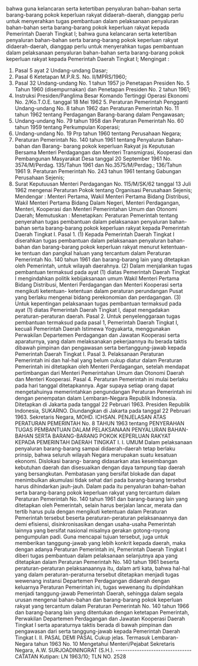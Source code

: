  bahwa guna kelancaran serta ketertiban penyaluran bahan-bahan serta barang-barang pokok keperluan rakyat didaerah-daerah, dianggap perlu untuk menyerahkan tugas pembantuan dalam pelaksanaan penyaluran bahan-bahan serta barang-barang pokok keperluan rakyat kepada Pemerintah Daerah Tingkat I; bahwa guna kelancaran serta ketertiban penyaluran bahan-bahan serta barang-barang pokok keperluan rakyat didaerah-daerah, dianggap perlu untuk menyerahkan tugas pembantuan dalam pelaksanaan penyaluran bahan-bahan serta barang-barang pokok keperluan rakyat kepada Pemerintah Daerah Tingkat I;
Mengingat :

1. Pasal 5 ayat 2 Undang-undang Dasar;
2. Pasal 6 Ketetapan M.P.R.S. No. II/MPRS/1960;
3. Pasal 32 Undang-undang No. 1 tahun 1957 jo Penetapan Presiden No. 5 Tahun 1960 (disempurnakan) dan Penetapan Presiden No. 2 tahun 1961;
4. Instruksi Presiden/Panglima Besar Komando Tertinggi Operasi Ekonomi No. 2/Ko.T.O.E. tanggal 18 Mei 1962 5. Peraturan Pemerintah Pengganti Undang-undang No. 8 tahun 1962 dan Peraturan Pemerintah No. 11 tahun 1962 tentang Perdagangan Barang-barang dalam Pengawasan;
6. Undang-undang No. 79 tahun 1958 dan Peraturan Pemerintah No. 60 tahun 1959 tentang Perkumpulan Koperasi;
7. Undang-undang No. 19 Prp tahun 1960 tentang Perusahaan Negara;
8. Peraturan Pemerintah No. 140 tahun 1961 tentang Penyaluran Bahan-bahan dan Barang- barang pokok keperluan Rakyat jis Keputusan Bersama Menteri Perdagangan dan Menteri Transmigrasi, Kooperasi dan Pembangunan Masyarakat Desa tanggal 20 September 1961 No. 3574/M/Perdag. 135/Tahun 1961 dan No.3575/M/Perdag.; 136/Tahun 1961 9. Peraturan Pemerintah No. 243 tahun 1961 tentang Gabungan Perusahaan Sejenis;
10. Surat Keputuusan Menteri Perdagangan No. 115/M/SK/62 tanggal 13 Juli 1962 mengenai Peraturan Pokok tentang Organisasi Perusahaan Sejenis; Mendengar : Menteri Pertama, Wakil Menteri Pertama Bidang Distribusi, Wakil Menteri Pertama Bidang Dalam Negeri, Menteri Perdagangan, Menteri, Kooperasi dan Menteri Pemerintahan Umum dan Otonomi Daerah; Memutuskan : Menetapkan: Peraturan Pemerintah tentang penyerahan tugas pembantuan dalam pelaksanaan penyaluran bahan- bahan serta barang-barang pokok keperluan rakyat kepada Pemerintah Daerah Tingkat I. Pasal 1. (1) Kepada Pemerintah Daerah Tingkat I diserahkan tugas pembantuan dalam pelaksanaan penyaluran bahan-bahan dan barang-barang pokok keperluan rakyat menurut ketentuan-ke tentuan dan pangkal haluan yang tercantum dalam Peraturan Pemerintah No. 140 tahun 1961 dan barang-barang lain yang ditetapkan oleh Pemerintah, untuk wilayah daerahnya. (2) Dalam menjalankan tugas pembantuan termaksud pada ayat (1) diatas Pemerintah Daerah Tingkat I mengindahkan politik kebijaksanaan umum Wakil Menteri Pertama Bidang Distribusi, Menteri Perdagangan dan Menteri Kooperasi serta mengikuti ketentuan- ketentuan dalam peraturan perundangan Pusat yang berlaku mengenai bidang perekonomian dan perdagangan. (3) Untuk kepentingan pelaksanaan tugas pembantuan termaksud pada ayat (1) diatas Pemerintah Daerah Tingkat I, dapat mengadakan peraturan-peraturan daerah. Pasal 2. Untuk penyelenggaraan tugas pembantuan termaksud pada pasal 1, Pemerintah Daerah Tingkat I, kecuali Pemerintah Daerah Istimewa Yogyakarta, menggunakan Perwakilan Departemen Perdagangan dan Jawatan Kooperasi serta aparaturnya, yang dalam melaksanakan pekerjaannya itu berada taktis dibawah pimpinan dan pengawasan serta bertanggung-jawab kepada Pemerintah Daerah Tingkat I. Pasal 3. Pelaksanaan Peraturan Pemerintah ini dan hal-hal yang belum cukup diatur dalam Peraturan Pemerintah ini ditetapkan oleh Menteri Perdagangan, setelah mendapat pertimbangan dari Menteri Pemerintahan Umum dan Otonomi Daerah dan Menteri Kooperasi. Pasal 4. Peraturan Pemerintah ini mulai berlaku pada hari tanggal ditetapkannya. Agar supaya setiap orang dapat mengetahuinya memerintahkan pengundangan Peraturan Pemerintah ini dengan penempatan dalam Lembaran-Negara Republik Indonesia. Ditetapkan di Jakarta pada tanggal 22 Pebruari 1963. Presiden Republik Indonesia, SUKARNO. Diundangkan di Jakarta pada tanggal 22 Pebruari 1963. Sekretaris Negara, MOHD. ICHSAN. PENJELASAN ATAS PERATURAN PEMERINTAH No. 8 TAHUN 1963 tentang PENYERAHAN TUGAS PEMBANTUAN DALAM PELAKSANAAN PENYALURAN BAHAN-BAHAN SERTA BARANG-BARANG POKOK KEPERLUAN RAKYAT KEPADA PEMERINTAH DAERAH TINGKAT I. I. UMUM Dalam pelaksanaan penyaluran barang-barang sampai didaerah-daerah tetap berlaku prinsip, bahwa seluruh wilayah Negara merupakan suatu kesatuan ekonomi. Dislokasi barang- barang didasarkan atas keseimbangan kebutuhan daerah dan disesuaikan dengan daya tampung tiap daerah yang bersangkutan. Pembatasan yang bersifat blokade dan dapat menimbulkan akumulasi tidak sehat dari pada barang-barang tersebut harus dihindarkan jauh-jauh. Dalam pada itu penyaluran bahan-bahan serta barang-barang pokok keperluan rakyat yang tercantum dalam Peraturan Pemerintah No. 140 tahun 1961 dan barang-barang lain yang ditetapkan oleh Pemerintah, selain harus berjalan lancar, merata dan tertib harus pula dengan mengikuti ketentuan dalam Peraturan Pemerintah tersebut beserta peraturan-peraturan pelaksanaannya dan demi efisiensi, disinkronisasikan dengan usaha-usaha Pemerintah lainnya yang bersifat nasional misalnya gerakan gotong-royong pengumpulan padi. Guna mencapai tujuan tersebut, juga untuk memberikan tanggung-jawab yang lebih konkrit kepada daerah, maka dengan adanya Peraturan Pemerintah ini, Pemerintah Daerah Tingkat I diberi tugas pembantuan dalam pelaksanaan selanjutnya apa yang ditetapkan dalam Peraturan Pemerintah No. 140 tahun 1961 beserta peraturan-peraturan pelaksanaannya itu, dalam arti kata, bahwa hal-hal yang dalam peraturan-peraturna tersebut ditetapkan menjadi tugas wewenang instansi Departemen Perdagangan didaerah dengan keluarnya Peraturan Pemerintah ini, tugas wewenang itu dipindahkan menjadi tanggung-jawab Pemerintah Daerah, sehingga dalam segala urusan mengenai bahan-bahan dan barang-barang pokok keperluan rakyat yang tercantum dalam Peraturan Pemerintah No. 140 tahun 1966 dan barang-barang lain yang ditentukan dengan ketetapan Pemerintah, Perwakilan Departemen Perdagangan dan Jawatan Kooperasi Daerah Tingkat I serta aparaturnya taktis berada di bawah pimpinan dan pengawasan dari serta tanggung-jawab kepada Pemerintah Daerah Tingkat I. II. PASAL DEMI PASAL Cukup jelas. Termasuk Lembaran-Negara tahun 1963 No. 10 Mengetahui Menteri/Pejabat Sekretaris Negara, A.W. SURJOADININGRAT (S.H.). -------------------------------- CATATAN Kutipan: LN 1963/10; TLN NO. 2528